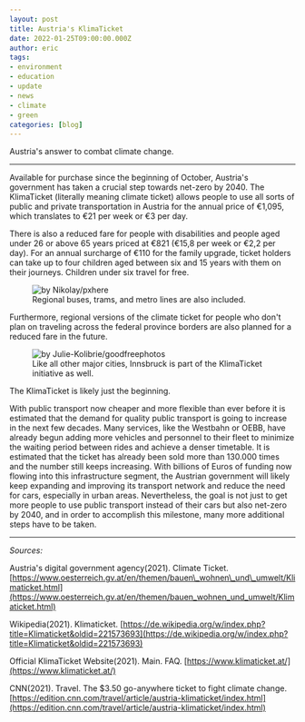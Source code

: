```yaml
---
layout: post
title: Austria's KlimaTicket
date: 2022-01-25T09:00:00.000Z
author: eric
tags:
- environment
- education
- update
- news
- climate
- green
categories: [blog]
---
```


Austria's answer to combat climate change.

* * *

Available for purchase since the beginning of October, Austria's government has taken a crucial step towards net-zero by 2040. The KlimaTicket (literally meaning climate ticket) allows people to use all sorts of public and private transportation in Austria for the annual price of €1,095, which translates to €21 per week or €3 per day. &nbsp;

There is also a reduced fare for people with disabilities and people aged under 26 or above 65 years priced at €821 (€15,8 per week or €2,2 per day). For an annual surcharge of €110 for the family upgrade, ticket holders can take up to four children aged between six and 15 years with them on their journeys. Children under six travel for free.

<figure class="kg-card kg-image-card kg-card-hascaption"><img src="/assets/img/2021/11/3d4c1d9465d3d78c5eded382fb8a-1635584.jpg" class="kg-image" alt="by Nikolay/pxhere" loading="lazy" width="1200" height="900" srcset="/assets/img/size/w600/2021/11/3d4c1d9465d3d78c5eded382fb8a-1635584.jpg 600w,/assets/img/size/w1000/2021/11/3d4c1d9465d3d78c5eded382fb8a-1635584.jpg 1000w,/assets/img/2021/11/3d4c1d9465d3d78c5eded382fb8a-1635584.jpg 1200w" sizes="(min-width: 720px) 720px"><figcaption>Regional buses, trams, and metro lines are also included.</figcaption></figure>

Furthermore, regional versions of the climate ticket for people who don't plan on traveling across the federal province borders are also planned for a reduced fare in the future.

<figure class="kg-card kg-image-card kg-card-hascaption"><img src="/assets/img/2021/11/panorama-innsbruck-austria-landscape-Kopie.png" class="kg-image" alt="by Julie-Kolibrie/goodfreephotos" loading="lazy" width="2000" height="1125" srcset="/assets/img/size/w600/2021/11/panorama-innsbruck-austria-landscape-Kopie.png 600w,/assets/img/size/w1000/2021/11/panorama-innsbruck-austria-landscape-Kopie.png 1000w,/assets/img/size/w1600/2021/11/panorama-innsbruck-austria-landscape-Kopie.png 1600w,/assets/img/size/w2400/2021/11/panorama-innsbruck-austria-landscape-Kopie.png 2400w" sizes="(min-width: 720px) 720px"><figcaption>Like all other major cities, Innsbruck is part of the KlimaTicket initiative as well.</figcaption></figure>

The KlimaTicket is likely just the beginning.

With public transport now cheaper and more flexible than ever before it is estimated that the demand for quality public transport is going to increase in the next few decades. Many services, like the Westbahn or OEBB, have already begun adding more vehicles and personnel to their fleet to minimize the waiting period between rides and achieve a denser timetable. It is estimated that the ticket has already been sold more than 130.000 times and the number still keeps increasing. With billions of Euros of funding now flowing into this infrastructure segment, the Austrian government will likely keep expanding and improving its transport network and reduce the need for cars, especially in urban areas. Nevertheless, the goal is not just to get more people to use public transport instead of their cars but also net-zero by 2040, and in order to accomplish this milestone, many more additional steps have to be taken.

* * *

_Sources:_

Austria's digital government agency(2021). Climate Ticket.  
[https://www.oesterreich.gv.at/en/themen/bauen\_wohnen\_und\_umwelt/Klimaticket.html](https://www.oesterreich.gv.at/en/themen/bauen_wohnen_und_umwelt/Klimaticket.html)

Wikipedia(2021). Klimaticket. [https://de.wikipedia.org/w/index.php?title=Klimaticket&oldid=221573693](https://de.wikipedia.org/w/index.php?title=Klimaticket&oldid=221573693)  
  
Official KlimaTicket Website(2021). Main. FAQ. [https://www.klimaticket.at/](https://www.klimaticket.at/)

CNN(2021). Travel. The $3.50 go-anywhere ticket to fight climate change. [https://edition.cnn.com/travel/article/austria-klimaticket/index.html](https://edition.cnn.com/travel/article/austria-klimaticket/index.html)

